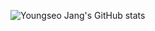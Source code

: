 <!--### Hi there 👋-->

<!--
**youngseojang01/youngseojang01** is a ✨ _special_ ✨ repository because its `README.md` (this file) appears on your GitHub profile.

Here are some ideas to get you started:

- 🔭 I’m currently working on ...
- 🌱 I’m currently learning ...
- 👯 I’m looking to collaborate on ...
- 🤔 I’m looking for help with ...
- 💬 Ask me about ...
- 📫 How to reach me: ...
- 😄 Pronouns: ...
- ⚡ Fun fact: ...
-->


![Youngseo Jang's GitHub stats](https://github-readme-stats.vercel.app/api?username=youngseojang01&show_icons=true&theme=radical)

